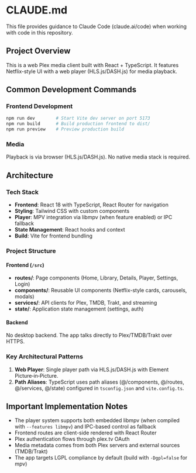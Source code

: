 # CLAUDE.md

This file provides guidance to Claude Code (claude.ai/code) when working with code in this repository.

## Project Overview

This is a web Plex media client built with React + TypeScript. It features Netflix-style UI with a web player (HLS.js/DASH.js) for media playback.

## Common Development Commands

### Frontend Development
```bash
npm run dev        # Start Vite dev server on port 5173
npm run build      # Build production frontend to dist/
npm run preview    # Preview production build
```

### Media
Playback is via browser (HLS.js/DASH.js). No native media stack is required.

## Architecture

### Tech Stack
- **Frontend**: React 18 with TypeScript, React Router for navigation
- **Styling**: Tailwind CSS with custom components
- **Player**: MPV integration via libmpv (when feature enabled) or IPC fallback
- **State Management**: React hooks and context
- **Build**: Vite for frontend bundling

### Project Structure

#### Frontend (`/src`)
- **routes/**: Page components (Home, Library, Details, Player, Settings, Login)
- **components/**: Reusable UI components (Netflix-style cards, carousels, modals)
- **services/**: API clients for Plex, TMDB, Trakt, and streaming
- **state/**: Application state management (settings, auth)

#### Backend
No desktop backend. The app talks directly to Plex/TMDB/Trakt over HTTPS.

### Key Architectural Patterns

1. **Web Player**: Single player path via HLS.js/DASH.js with Element Picture‑in‑Picture. 
2. **Path Aliases**: TypeScript uses path aliases (@/components, @/routes, @/services, @/state) configured in `tsconfig.json` and `vite.config.ts`.

## Important Implementation Notes

- The player system supports both embedded libmpv (when compiled with `--features libmpv`) and IPC-based control as fallback
- Frontend routes are client-side rendered with React Router
- Plex authentication flows through plex.tv OAuth
- Media metadata comes from both Plex servers and external sources (TMDB/Trakt)
- The app targets LGPL compliance by default (build with `-Dgpl=false` for mpv)

